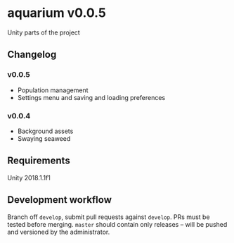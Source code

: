 # aquarium v0.0.5
Unity parts of the project

## Changelog
### v0.0.5
- Population management
- Settings menu and saving and loading preferences

### v0.0.4
- Background assets
- Swaying seaweed

## Requirements
Unity 2018.1.1f1

## Development workflow
Branch off `develop`, submit pull requests against `develop`. PRs must be tested before merging. `master` should contain only releases – will be pushed and versioned by the administrator.
